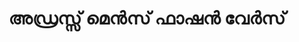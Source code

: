---
title: "അഡ്രസ്സ് മെൻസ് ഫാഷൻ വേർസ്"
url: /muvaarrrrupulll/addrss-me-s-phaass-vee-s/
shop: clothes
---